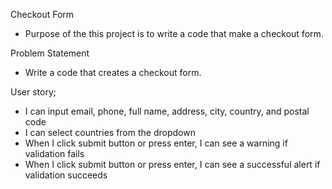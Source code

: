 Checkout Form
- Purpose of the this project is to write a code that make a checkout form.

Problem Statement
- Write a code that creates a checkout form.

User story;
- I can input email, phone, full name, address, city, country, and postal code
- I can select countries from the dropdown
- When I click submit button or press enter, I can see a warning if validation fails
- When I click submit button or press enter, I can see a successful alert if validation succeeds

